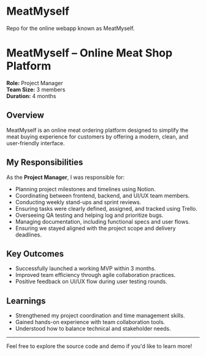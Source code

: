 # MeatMyself
Repo for the online webapp known as MeatMyself.

# MeatMyself – Online Meat Shop Platform

**Role:** Project Manager  
**Team Size:** 3 members  
**Duration:** 4 months 

## Overview
MeatMyself is an online meat ordering platform designed to simplify the meat buying experience for customers by offering a modern, clean, and user-friendly interface.

## My Responsibilities
As the **Project Manager**, I was responsible for:

- Planning project milestones and timelines using Notion.
- Coordinating between frontend, backend, and UI/UX team members.
- Conducting weekly stand-ups and sprint reviews.
- Ensuring tasks were clearly defined, assigned, and tracked using Trello.
- Overseeing QA testing and helping log and prioritize bugs.
- Managing documentation, including functional specs and user flows.
- Ensuring we stayed aligned with the project scope and delivery deadlines.

## Key Outcomes
- Successfully launched a working MVP within 3 months.
- Improved team efficiency through agile collaboration practices.
- Positive feedback on UI/UX flow during user testing rounds.

## Learnings
- Strengthened my project coordination and time management skills.
- Gained hands-on experience with team collaboration tools.
- Understood how to balance technical and stakeholder needs.

---

Feel free to explore the source code and demo if you'd like to learn more!
